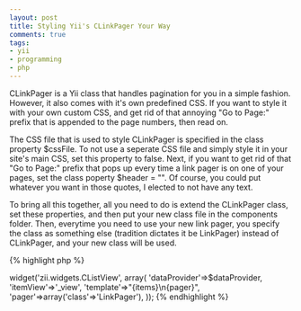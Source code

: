 ```yaml
---
layout: post
title: Styling Yii's CLinkPager Your Way
comments: true
tags:
- yii
- programming
- php
---
```

CLinkPager is a Yii class that handles pagination for you in a simple fashion.  However, it also comes with it's own predefined CSS.  If you want to style it with your own custom CSS, and get rid of that annoying "Go to Page:" prefix that is appended to the page numbers, then read on.

The CSS file that is used to style CLinkPager is specified in the class property $cssFile.  To not use a seperate CSS file and simply style it in your site's main CSS, set this property to false.  Next, if you want to get rid of that "Go to Page:" prefix that pops up every time a link pager is on one of your pages, set the class poperty $header = "".  Of course, you could put whatever you want in those quotes, I elected to not have any text.

To bring all this together, all you need to do is extend the CLinkPager class, set these properties, and then put your new class file in the components folder.  Then, everytime you need to use your new link pager, you specify the class as something else (tradition dictates it be LinkPager) instead of CLinkPager, and your new class will be used.

{% highlight php %}
<?php
class LinkPager extends CLinkPager
{
        public $cssFile = false;
        public $header = "";
}
{% endhighlight %}

Then to use your new class in a CListView widget, you can specify exactly what class you need like this:
{% highlight php %}
<?php
$this->widget('zii.widgets.CListView', array(
        'dataProvider'=>$dataProvider,
        'itemView'=>'_view',
        'template'=>"{items}\n{pager}",
        'pager'=>array('class'=>'LinkPager'),
));
{% endhighlight %}
